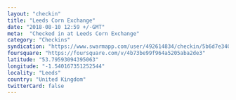```yaml
---
layout: "checkin"
title: "Leeds Corn Exchange"
date: "2018-08-10 12:59 +/-GMT"
meta:  "Checked in at Leeds Corn Exchange"
category: "Checkins"
syndication: "https://www.swarmapp.com/user/492614834/checkin/5b6d7e340457b7002cf6c592"
foursquare: "https://foursquare.com/v/4b73be99f964a5205aba2de3"
latitude: "53.79593094395063"
longitude: "-1.540167351252544"
locality: "Leeds"
country: "United Kingdom"
twitterCard: false
---
```


